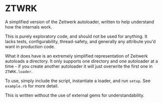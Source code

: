 # ZTWRK

A simplified version of the Zeitwerk autoloader, written to help understand how the internals work.

This is purely exploratory code, and should not be used for anything. It lacks tests, configurability, thread-safety, and generally any attribute you'd want in production code.

What it does have is an extremely simplified representation of Zeitwerk autoloads a directory. It only supports one directory and one autoloader at a time - if you create another autoloader it will just overwrite the first one in `ZTWRK.loader`.

To use, simply include the script, instantiate a loader, and run `setup`. See `example.rb` for more detail.

This is written without the use of external gems for understandability.
